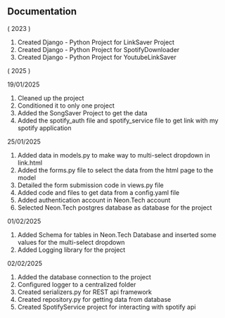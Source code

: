 ## Documentation

( 2023 )

1. Created Django - Python Project for LinkSaver Project
2. Created Django - Python Project for SpotifyDownloader
3. Created Django - Python Project for YoutubeLinkSaver

( 2025 )

19/01/2025

1. Cleaned up the project
2. Conditioned it to only one project
3. Added the SongSaver Project to get the data
4. Added the spotify_auth file and spotify_service file to get link with my spotify application

25/01/2025

1. Added data in models.py to make way to multi-select dropdown in link.html
2. Added the forms.py file to select the data from the html page to the model
3. Detailed the form submission code in views.py file
4. Added code and files to get data from a config.yaml file
5. Added authentication account in Neon.Tech account
6. Selected Neon.Tech postgres database as database for the project

01/02/2025

1. Added Schema for tables in Neon.Tech Database and inserted some values for the multi-select dropdown
2. Added Logging library for the project

02/02/2025

1. Added the database connection to the project
2. Configured logger to a centralized folder
3. Created serializers.py for REST api framework
4. Created repository.py for getting data from database
5. Created SpotifyService project for interacting with spotify api
